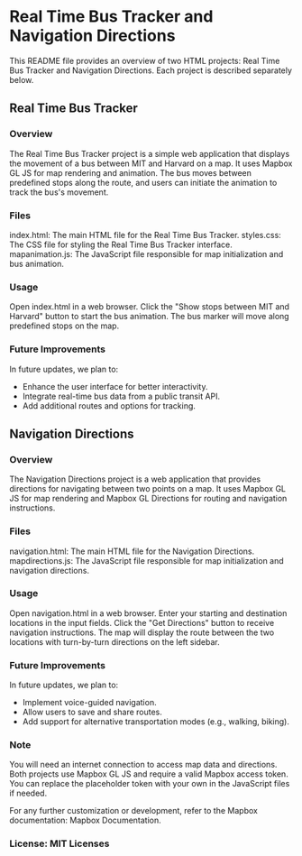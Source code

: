 # Real Time Bus Tracker and Navigation Directions

This README file provides an overview of two HTML projects: Real Time Bus Tracker and Navigation Directions. Each project is described separately below.

## Real Time Bus Tracker

### Overview
The Real Time Bus Tracker project is a simple web application that displays the movement of a bus between MIT and Harvard on a map. It uses Mapbox GL JS for map rendering and animation. The bus moves between predefined stops along the route, and users can initiate the animation to track the bus's movement.

### Files
index.html: The main HTML file for the Real Time Bus Tracker.
styles.css: The CSS file for styling the Real Time Bus Tracker interface.
mapanimation.js: The JavaScript file responsible for map initialization and bus animation.

### Usage

Open index.html in a web browser.
Click the "Show stops between MIT and Harvard" button to start the bus animation.
The bus marker will move along predefined stops on the map.

### Future Improvements
In future updates, we plan to:
- Enhance the user interface for better interactivity.
- Integrate real-time bus data from a public transit API.
- Add additional routes and options for tracking.

## Navigation Directions

### Overview
The Navigation Directions project is a web application that provides directions for navigating between two points on a map. It uses Mapbox GL JS for map rendering and Mapbox GL Directions for routing and navigation instructions.

### Files

navigation.html: The main HTML file for the Navigation Directions.
mapdirections.js: The JavaScript file responsible for map initialization and navigation directions.

### Usage

Open navigation.html in a web browser.
Enter your starting and destination locations in the input fields.
Click the "Get Directions" button to receive navigation instructions.
The map will display the route between the two locations with turn-by-turn directions on the left sidebar.

### Future Improvements
In future updates, we plan to:
- Implement voice-guided navigation.
- Allow users to save and share routes.
- Add support for alternative transportation modes (e.g., walking, biking).

### Note

You will need an internet connection to access map data and directions.
Both projects use Mapbox GL JS and require a valid Mapbox access token. You can replace the placeholder token with your own in the JavaScript files if needed.

For any further customization or development, refer to the Mapbox documentation: Mapbox Documentation.

### License: MIT Licenses
